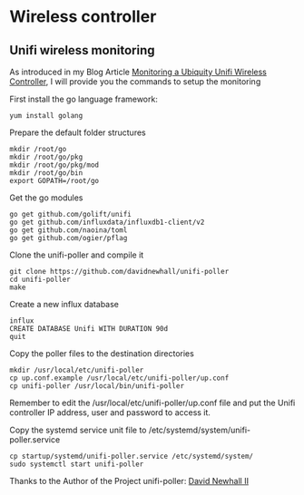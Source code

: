 # Wireless controller
## Unifi wireless monitoring
As introduced in my Blog Article [Monitoring a Ubiquity Unifi Wireless Controller](https://www.neteye-blog.com/2019/03/monitoring-a-ubiquity-unifi-wireless-controller/), I will provide you the commands to setup the monitoring

First install the go language framework:
```
yum install golang
```

Prepare the default folder structures
```
mkdir /root/go
mkdir /root/go/pkg
mkdir /root/go/pkg/mod
mkdir /root/go/bin
export GOPATH=/root/go
```

Get the go modules
```
go get github.com/golift/unifi
go get github.com/influxdata/influxdb1-client/v2
go get github.com/naoina/toml
go get github.com/ogier/pflag
```

Clone the unifi-poller and compile it
```
git clone https://github.com/davidnewhall/unifi-poller
cd unifi-poller
make
```

Create a new influx database
```
influx
CREATE DATABASE Unifi WITH DURATION 90d
quit
```

Copy the poller files to the destination directories
```
mkdir /usr/local/etc/unifi-poller
cp up.conf.example /usr/local/etc/unifi-poller/up.conf
cp unifi-poller /usr/local/bin/unifi-poller
```

Remember to edit the /usr/local/etc/unifi-poller/up.conf file and put the Unifi controller IP address, user and password to access it.


Copy the systemd service unit file to /etc/systemd/system/unifi-poller.service
```
cp startup/systemd/unifi-poller.service /etc/systemd/system/
sudo systemctl start unifi-poller
```

Thanks to the Author of the Project unifi-poller: [David Newhall II](https://github.com/davidnewhall)
